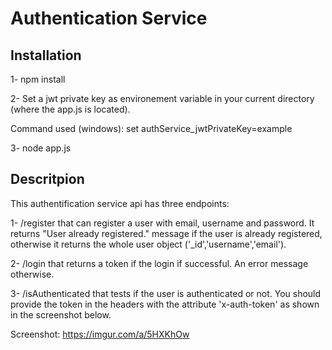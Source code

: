 # Authentication Service

## Installation
1- npm install

2- Set a jwt private key as environement variable in your current directory (where the app.js is located). 

Command used (windows): set authService_jwtPrivateKey=example

3- node app.js

## Descritpion
This authentification service api has three endpoints:

1- /register that can register a user with email, username and password. It returns "User already registered." message if the user is already registered, otherwise it returns the whole user object ('_id','username','email').

2- /login that returns a token if the login if successful. An error message otherwise.

3- /isAuthenticated that tests if the user is authenticated or not. You should provide the token in the headers with the attribute 'x-auth-token' as shown in the screenshot below.

Screenshot: https://imgur.com/a/5HXKhOw

